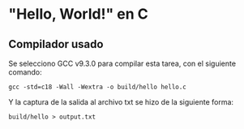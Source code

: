 "Hello, World!" en C
====================

Compilador usado
----------------

Se selecciono GCC v9.3.0 para compilar esta tarea, con el siguiente comando:

`gcc -std=c18 -Wall -Wextra -o build/hello hello.c`

Y la captura de la salida al archivo txt se hizo de la siguiente forma:

`build/hello > output.txt`
